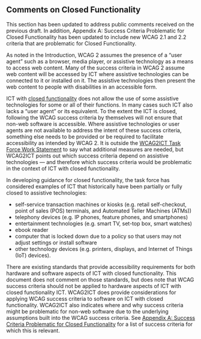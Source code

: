 Comments on Closed Functionality
--------------------------------

<div class="ednote">

This section has been updated to address public comments received on the previous draft. In addition, Appendix A: Success Criteria Problematic for Closed Functionality has been updated to include new WCAG 2.1 and 2.2 criteria that are problematic for Closed Functionality.</div>

As noted in the Introduction, WCAG 2 assumes the presence of a “user agent” such as a browser, media player, or assistive technology as a means to access web content. Many of the success criteria in WCAG 2 assume web content will be accessed by ICT where assistive technologies can be connected to it or installed on it. The assistive technologies then present the web content to people with disabilities in an accessible form. 
  
ICT with [closed functionality](#closed-functionality) does not allow the use of some assistive technologies for some or all of their functions. In many cases such ICT also lacks a “user agent” or its equivalent. To the extent the ICT is closed, following the WCAG success criteria by themselves will not ensure that non-web software is accessible. Where assistive technologies or user agents are not available to address the intent of these success criteria, something else needs to be provided or be required to facilitate accessibility as intended by WCAG 2. It is outside the [WCAG2ICT Task Force Work Statement](http://www.w3.org/WAI/GL/task-forces/wcag2ict/work-statement) to say what additional measures are needed, but WCAG2ICT points out which success criteria depend on assistive technologies &mdash; and therefore which success criteria would be problematic in the context of ICT with closed functionality.

<div class="example">

In developing guidance for closed functionality, the task force has considered examples of ICT that historically have been partially or fully closed to assistive technologies:

* self-service transaction machines or kiosks (e.g. retail self-checkout, point of sales (POS) terminals, and Automated Teller Machines (ATMs))
* telephony devices (e.g. IP phones, feature phones, and smartphones)
* entertainment technologies (e.g. smart TV, set-top box, smart watches)
* ebook reader
* computer that is locked down due to a policy so that users may not adjust settings or install software
* other technology devices (e.g. printers, displays, and Internet of Things (IoT) devices).
</div>

There are existing standards that provide accessibility requirements for both hardware and software aspects of ICT with closed functionality. This document does not comment on those standards, but does note that WCAG success criteria should not be applied to hardware aspects of ICT with closed functionality ICT. WCAG2ICT does provide considerations for applying WCAG success criteria to software on ICT with closed functionality. WCAG2ICT also indicates where and why success criteria might be problematic for non-web software due to the underlying assumptions built into the WCAG success criteria. See [Appendix A: Success Criteria Problematic for Closed Functionality](#success-criteria-problematic-for-closed-functionality) for a list of success criteria for which this is relevant.
